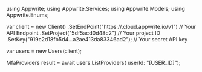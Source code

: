 using Appwrite;
using Appwrite.Services;
using Appwrite.Models;
using Appwrite.Enums;

var client = new Client()
    .SetEndPoint("https://<REGION>.cloud.appwrite.io/v1") // Your API Endpoint
    .SetProject("5df5acd0d48c2") // Your project ID
    .SetKey("919c2d18fb5d4...a2ae413da83346ad2"); // Your secret API key

var users = new Users(client);

MfaProviders result = await users.ListProviders(
    userId: "[USER_ID]");